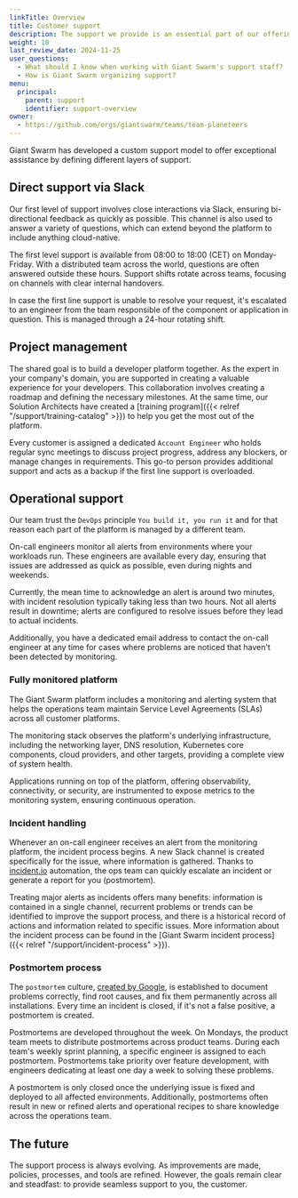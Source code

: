 ```yaml
---
linkTitle: Overview
title: Customer support
description: The support we provide is an essential part of our offering. Here we explain various support service processes and workflows.
weight: 10
last_review_date: 2024-11-25
user_questions:
  - What should I know when working with Giant Swarm's support staff?
  - How is Giant Swarm organizing support?
menu:
  principal:
    parent: support
    identifier: support-overview
owner:
  - https://github.com/orgs/giantswarm/teams/team-planeteers
---
```


Giant Swarm has developed a custom support model to offer exceptional assistance by defining different layers of support.

## Direct support via Slack

Our first level of support involves close interactions via Slack, ensuring bi-directional feedback as quickly as possible. This channel is also used to answer a variety of questions, which can extend beyond the platform to include anything cloud-native.

The first level support is available from 08:00 to 18:00 (CET) on Monday-Friday. With a distributed team across the world, questions are often answered outside these hours. Support shifts rotate across teams, focusing on channels with clear internal handovers.

In case the first line support is unable to resolve your request, it's escalated to an engineer from the team responsible of the component or application in question. This is managed through a 24-hour rotating shift.

## Project management

The shared goal is to build a developer platform together. As the expert in your company's domain, you are supported in creating a valuable experience for your developers. This collaboration involves creating a roadmap and defining the necessary milestones. At the same time, our Solution Architects have created a [training program]({{< relref "/support/training-catalog" >}}) to help you get the most out of the platform.

Every customer is assigned a dedicated `Account Engineer` who holds regular sync meetings to discuss project progress, address any blockers, or manage changes in requirements. This go-to person provides additional support and acts as a backup if the first line support is overloaded.

## Operational support

Our team trust the `DevOps` principle `You build it, you run it` and for that reason each part of the platform is managed by a different team.

On-call engineers monitor all alerts from environments where your workloads run. These engineers are available every day, ensuring that issues are addressed as quick as possible, even during nights and weekends.

Currently, the mean time to acknowledge an alert is around two minutes, with incident resolution typically taking less than two hours. Not all alerts result in downtime; alerts are configured to resolve issues before they lead to actual incidents.

Additionally, you have a dedicated email address to contact the on-call engineer at any time for cases where problems are noticed that haven't been detected by monitoring.

### Fully monitored platform

The Giant Swarm platform includes a monitoring and alerting system that helps the operations team maintain Service Level Agreements (SLAs) across all customer platforms.

The monitoring stack observes the platform's underlying infrastructure, including the networking layer, DNS resolution, Kubernetes core components, cloud providers, and other targets, providing a complete view of system health.

Applications running on top of the platform, offering observability, connectivity, or security, are instrumented to expose metrics to the monitoring system, ensuring continuous operation.

### Incident handling

Whenever an on-call engineer receives an alert from the monitoring platform, the incident process begins. A new Slack channel is created specifically for the issue, where information is gathered. Thanks to [incident.io](https://incident.io) automation, the ops team can quickly escalate an incident or generate a report for you (postmortem).

Treating major alerts as incidents offers many benefits: information is contained in a single channel, recurrent problems or trends can be identified to improve the support process, and there is a historical record of actions and information related to specific issues. More information about the incident process can be found in the [Giant Swarm incident process]({{< relref "/support/incident-process" >}}).

### Postmortem process

The `postmortem` culture, [created by Google](https://sre.google/sre-book/postmortem-culture/), is established to document problems correctly, find root causes, and fix them permanently across all installations. Every time an incident is closed, if it's not a false positive, a postmortem is created.

Postmortems are developed throughout the week. On Mondays, the product team meets to distribute postmortems across product teams. During each team's weekly sprint planning, a specific engineer is assigned to each postmortem. Postmortems take priority over feature development, with engineers dedicating at least one day a week to solving these problems.

A postmortem is only closed once the underlying issue is fixed and deployed to all affected environments. Additionally, postmortems often result in new or refined alerts and operational recipes to share knowledge across the operations team.

## The future

The support process is always evolving. As improvements are made, policies, processes, and tools are refined. However, the goals remain clear and steadfast: to provide seamless support to you, the customer.
